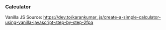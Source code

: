 ### Calculator
Vanilla JS
Source: https://dev.to/karankumar_js/create-a-simple-calculator-using-vanilla-javascript-step-by-step-2fpa
